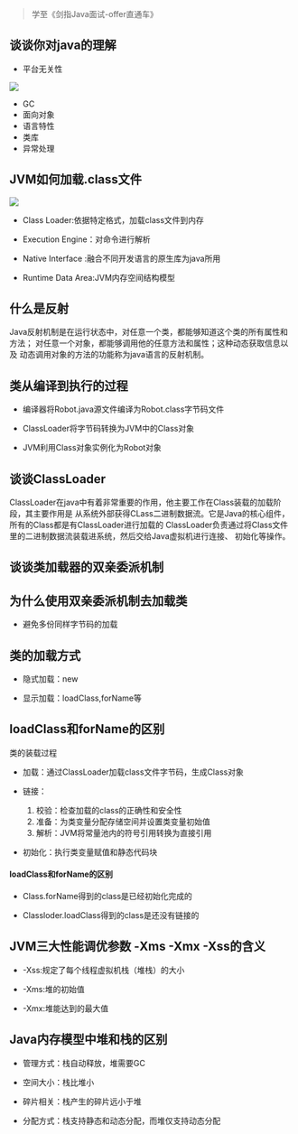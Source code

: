 > 学至《剑指Java面试-offer直通车》

## 谈谈你对java的理解

+ 平台无关性

![](https://nanganghuang.github.io/JVM/img/Snipaste_2020-02-25_10-05-44.png)

+ GC
+ 面向对象
+ 语言特性
+ 类库
+ 异常处理

## JVM如何加载.class文件

![](https://nanganghuang.github.io/JVM/img/Snipaste_2020-02-25_10-21-00.png)

+ Class Loader:依据特定格式，加载class文件到内存

+ Execution Engine：对命令进行解析

+ Native Interface :融合不同开发语言的原生库为java所用

+ Runtime Data Area:JVM内存空间结构模型


## 什么是反射

Java反射机制是在运行状态中，对任意一个类，都能够知道这个类的所有属性和方法；
对任意一个对象，都能够调用他的任意方法和属性；这种动态获取信息以及
动态调用对象的方法的功能称为java语言的反射机制。

## 类从编译到执行的过程

+ 编译器将Robot.java源文件编译为Robot.class字节码文件

+ ClassLoader将字节码转换为JVM中的Class<Robot>对象

+ JVM利用Class<Robot>对象实例化为Robot对象

## 谈谈ClassLoader

ClassLoader在java中有着非常重要的作用，他主要工作在Class装载的加载阶段，其主要作用是
从系统外部获得CLass二进制数据流。它是Java的核心组件，所有的Class都是有ClassLoader进行加载的
ClassLoader负责通过将Class文件里的二进制数据流装载进系统，然后交给Java虚拟机进行连接、
初始化等操作。

## 谈谈类加载器的双亲委派机制

## 为什么使用双亲委派机制去加载类

+ 避免多份同样字节码的加载

## 类的加载方式

+ 隐式加载：new

+ 显示加载：loadClass,forName等

## loadClass和forName的区别

类的装载过程

+ 加载：通过ClassLoader加载class文件字节码，生成Class对象

+ 链接：
    1. 校验：检查加载的class的正确性和安全性
    2. 准备：为类变量分配存储空间并设置类变量初始值
    3. 解析：JVM将常量池内的符号引用转换为直接引用

+ 初始化：执行类变量赋值和静态代码块

#### loadClass和forName的区别

+ Class.forName得到的class是已经初始化完成的

+ Classloder.loadClass得到的class是还没有链接的

## JVM三大性能调优参数 -Xms -Xmx -Xss的含义

+ -Xss:规定了每个线程虚拟机栈（堆栈）的大小

+ -Xms:堆的初始值

+ -Xmx:堆能达到的最大值

## Java内存模型中堆和栈的区别

+ 管理方式：栈自动释放，堆需要GC

+ 空间大小：栈比堆小

+ 碎片相关：栈产生的碎片远小于堆

+ 分配方式：栈支持静态和动态分配，而堆仅支持动态分配









